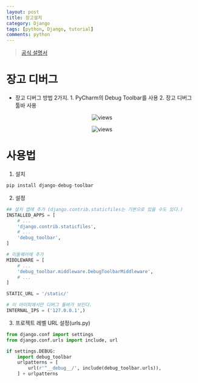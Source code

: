 ```yaml
---
layout: post
title: 장고설치
category: Django
tags: [python, Django, tutorial]
comments: python
---
```


> [공식 설명서](https://django-debug-toolbar.readthedocs.io/en/stable/installation.html#getting-the-code)

# 장고 디버그

- 장고 디버그 방법 2가지. 1. PyCharm의 Debug Toolbar를 사용 2. 장고 디버그 툴바 사용

<center>
<figure>
<img src="https://imgur.com/8k0Bl9k.png" alt="views">
<figcaption></figcaption>
</figure>
</center>


<center>
<figure>
<img src="https://imgur.com/6575LaF.png" alt="views">
<figcaption></figcaption>
</figure>
</center>

# 사용법

1) 설치

```python
pip install django-debug-toolbar
```

2) 설정

```python
## 설치 앱에 추가 (django.contrib.staticfiles는 기본으로 있을 수도 있다.)
INSTALLED_APPS = [
    # ...
    'django.contrib.staticfiles',
    # ...
    'debug_toolbar',
]

# 미들웨어에 추가
MIDDLEWARE = [
    # ...
    'debug_toolbar.middleware.DebugToolbarMiddleware',
    # ...
]

STATIC_URL = '/static/'

# 이 아이피에서만 디버그 툴바가 보인다.
INTERNAL_IPS = ('127.0.0.1',)
```

3) 프로젝트 레벨 URL 설정(urls.py)

```python
from django.conf import settings
from django.conf.urls import include, url

if settings.DEBUG:
    import debug_toolbar
    urlpatterns = [
        url(r'^__debug__/', include(debug_toolbar.urls)),
    ] + urlpatterns
```